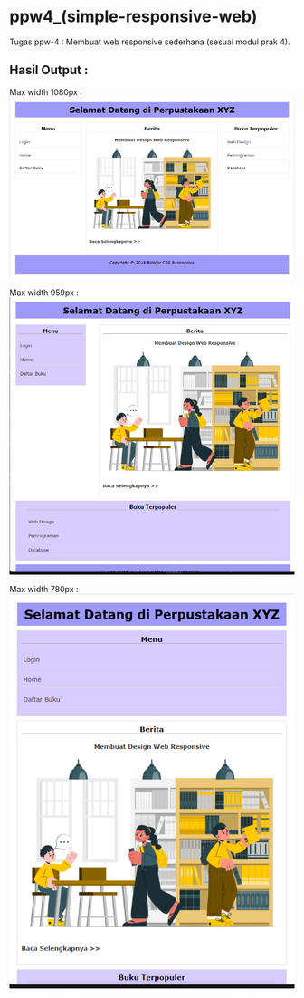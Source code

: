 # ppw4_(simple-responsive-web)

Tugas ppw-4 :
Membuat web responsive sederhana (sesuai modul prak 4).

## Hasil Output :
Max width 1080px :
![1-hasil-prakppw4](https://raw.githubusercontent.com/Itsnope/Kuliah/main/PPW/ppw4_(simple-responsive-web)/1-hasil-prakppw4.png)  

Max width 959px :
![2-hasil-prakppw4](https://raw.githubusercontent.com/Itsnope/Kuliah/main/PPW/ppw4_(simple-responsive-web)/2-hasil-prakppw4.png)  

Max width 780px :
![3-hasil-prakppw4](https://raw.githubusercontent.com/Itsnope/Kuliah/main/PPW/ppw4_(simple-responsive-web)/3-hasil-prakppw4.png) 